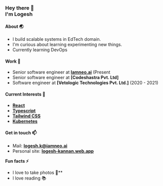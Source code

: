 <h3>
  Hey there 👋<br>
  I'm Logesh 
</h3>

#### About 🌏
- I build scalable systems in EdTech domain.
- I'm curious about learning experimenting new things.
- Currently learning DevOps

#### Work 🔭
- Senior software engineer at **[Iamneo.ai](https://iamneo.ai)** (Present
- Senior software engineer at **[Codeshastra Pvt. Ltd]**
- Software engineer at **[Vetologic Technologies Pvt. Ltd.]** (2020 - 2021)

#### Current Interests 🌱
- **[React](https://reactjs.org)**
- **[Typescript](https://www.typescriptlang.org/)**
- **[Tailwind CSS](https://tailwindcss.com)**
- **[Kubernetes](https://kubernetes.io)**

#### Get in touch 📫
- Mail: **logesh.k@iamneo.ai**
- Personal site: **[logesh-kannan.web.app](https://logesh-kannan.web.app)**

**Fun facts ⚡**
- I love to take photos 📸**
- I love reading 📚
